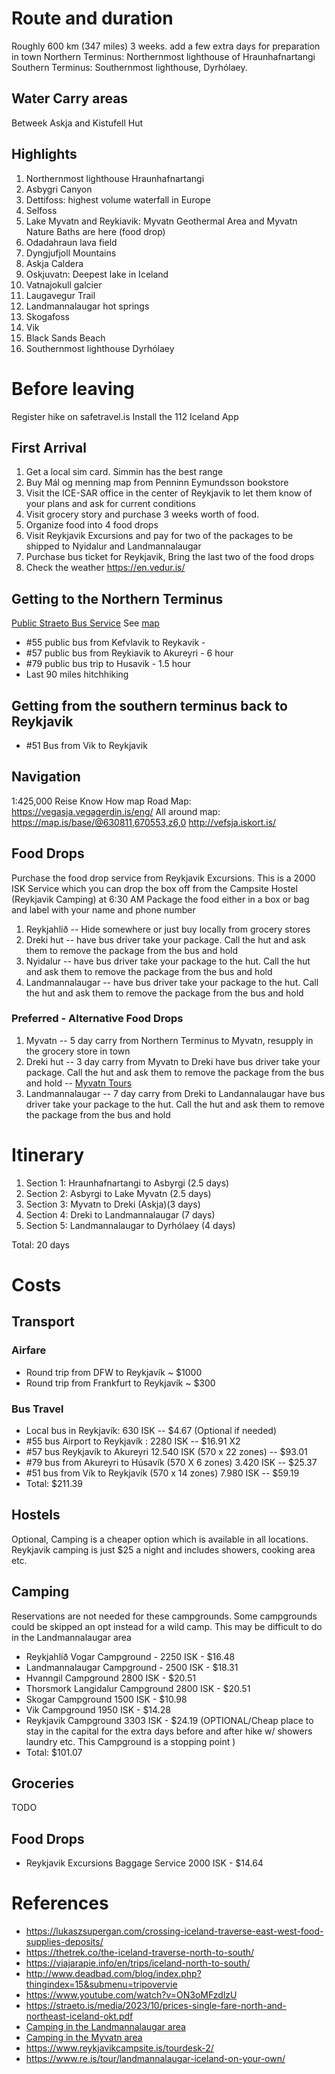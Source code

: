 # Route and duration
Roughly 600 km (347 miles)
3 weeks. add a few extra days for preparation in town
Northern Terminus: Northernmost lighthouse of Hraunhafnartangi
Southern Terminus: Southernmost lighthouse, Dyrhólaey.

## Water Carry areas
Betweek Askja and Kistufell Hut

## Highlights
1. Northernmost lighthouse Hraunhafnartangi
2. Asbygri Canyon
3. Dettifoss: highest volume waterfall in Europe
4. Selfoss
5. Lake Myvatn and Reykiavik: Myvatn Geothermal Area and Myvatn Nature Baths are here (food drop)
6. Odadahraun lava field
7. Dyngjufjoll Mountains
8. Askja Caldera
9. Oskjuvatn: Deepest lake in Iceland
10. Vatnajokull galcier
11. Laugavegur Trail
12. Landmannalaugar hot springs
13. Skogafoss
14. Vik
15. Black Sands Beach
16. Southernmost lighthouse Dyrhólaey

# Before leaving
Register hike on safetravel.is
Install the 112 Iceland App

## First Arrival
1. Get a local sim card. Simmin has the best range
2. Buy Mál og menning map from Penninn Eymundsson bookstore
2. Visit the ICE-SAR office in the center of Reykjavik to let them know of your plans and ask for current conditions
3. Visit grocery story and purchase 3 weeks worth of food.
4. Organize food into 4 food drops
5. Visit Reykjavik Excursions and pay for two of the packages to be shipped to Nyidalur and Landmannalaugar
6. Purchase bus ticket for Reykjavik, Bring the last two of the food drops
7. Check the weather https://en.vedur.is/

## Getting to the Northern Terminus
[Public Straeto Bus Service](https://straeto.is/)
See [map](https://straeto.is/media/2022/08/str-heildarkort-samgo-CC-88ngur-vagnar.png)
- #55 public bus from Kefvlavik to Reykavik - 
- #57 public bus from Reykiavik to Akureyri - 6 hour
- #79 public bus trip to Husavik - 1.5 hour
- Last 90 miles hitchhiking
  
## Getting from the southern terminus back to Reykjavik
- #51 Bus from Vik to Reykjavik

## Navigation
1:425,000 Reise Know How map
Road Map: https://vegasja.vegagerdin.is/eng/
All around map: https://map.is/base/@630811,670553,z6,0
http://vefsja.iskort.is/

## Food Drops
Purchase the food drop service from Reykjavik Excursions. This is a 2000 ISK Service which you can drop the box off from the Campsite Hostel (Reykjavik Camping) at 6:30 AM
Package the food either in a box or bag and label with your name and phone number

1. Reykjahlíð -- Hide somewhere or just buy locally from grocery stores
2. Dreki hut -- have bus driver take your package. Call the hut and ask them to remove the package from the bus and hold
3. Nyidalur -- have bus driver take your package to the hut. Call the hut and ask them to remove the package from the bus and hold
4. Landmannalaugar -- have bus driver take your package to the hut. Call the hut and ask them to remove the package from the bus and hold

### Preferred - Alternative Food Drops
1. Myvatn -- 5 day carry from Northern Terminus to Myvatn, resupply in the grocery store in town
2. Dreki hut -- 3 day carry from Myvatn to Dreki have bus driver take your package. Call the hut and ask them to remove the package from the bus and hold -- [Myvatn Tours](https://myvatntours.is/)
3. Landmannalaugar -- 7 day carry from Dreki to Landannalaugar have bus driver take your package to the hut. Call the hut and ask them to remove the package from the bus and hold

# Itinerary
1. Section 1: Hraunhafnartangi to Asbyrgi (2.5 days)
2. Section 2: Asbyrgi to Lake Myvatn (2.5 days)
3. Section 3: Myvatn to Dreki (Askja)(3 days)
4. Section 4: Dreki to Landmannalaugar (7 days)
5. Section 5: Landmannalaugar to Dyrhólaey (4 days)

Total: 20 days

# Costs
## Transport
### Airfare
* Round trip from DFW to Reykjavík ~ $1000
* Round trip from Frankfurt to Reykjavík ~ $300

### Bus Travel
* Local bus in Reykjavík: 630 ISK -- $4.67 (Optional if needed)
* #55 bus Airport to Reykjavík : 2280 ISK -- $16.91 X2
* #57 bus Reykjavík to Akureyri 12.540 ISK (570 x 22 zones) -- $93.01
* #79 bus from Akureyri to Húsavík  (570 X 6 zones) 3.420 ISK -- $25.37
* #51 bus from Vík to Reykjavík  (570 x 14 zones) 7.980 ISK -- $59.19
* Total: $211.39

## Hostels
Optional, Camping is a cheaper option which is available in all locations. Reykjavik camping is just $25 a night and includes showers, cooking area etc.

## Camping
Reservations are not needed for these campgrounds.
Some campgrounds could be skipped an opt instead for a wild camp. This may be difficult to do in the Landmannalaugar area
* Reykjahlíð Vogar Campground - 2250 ISK - $16.48
* Landmannalaugar Campground - 2500 ISK - $18.31
* Hvanngil Campground 2800 ISK - $20.51
* Thorsmork Langidalur Campground 2800 ISK - $20.51
* Skogar Campground 1500 ISK - $10.98
* Vik Campground 1950 ISK - $14.28
* Reykjavik Campground 3303 ISK - $24.19 (OPTIONAL/Cheap place to stay in the capital for the extra days before and after hike w/ showers laundry etc. This Campground is a stopping point )
* Total: $101.07
## Groceries
TODO

## Food Drops
* Reykjavik Excursions Baggage Service 2000 ISK - $14.64

# References
* https://lukaszsupergan.com/crossing-iceland-traverse-east-west-food-supplies-deposits/
* https://thetrek.co/the-iceland-traverse-north-to-south/
* https://viajarapie.info/en/trips/iceland-north-to-south/
* http://www.deadbad.com/blog/index.php?thingindex=15&submenu=tripovervie
* https://www.youtube.com/watch?v=ON3oMFzdlzU
* https://straeto.is/media/2023/10/prices-single-fare-north-and-northeast-iceland-okt.pdf
* [Camping in the Landmannalaugar area](https://www.fi.is/en/mountain-huts/terms-and-conditions)
* [Camping in the Myvatn area](https://www.vogartravelservice.com/camping)
* https://www.reykjavikcampsite.is/tourdesk-2/
* https://www.re.is/tour/landmannalaugar-iceland-on-your-own/
